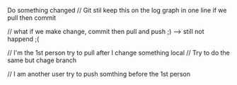 Do something changed // Git stil keep this on the log graph in one line if we pull then commit

// what if we make change, commit then pull and push ;) --> still not happend ;(

// I'm the 1st person try to pull after I change something local
// Try to do the same but chage branch

// I am another user try to push somthing before the 1st person
